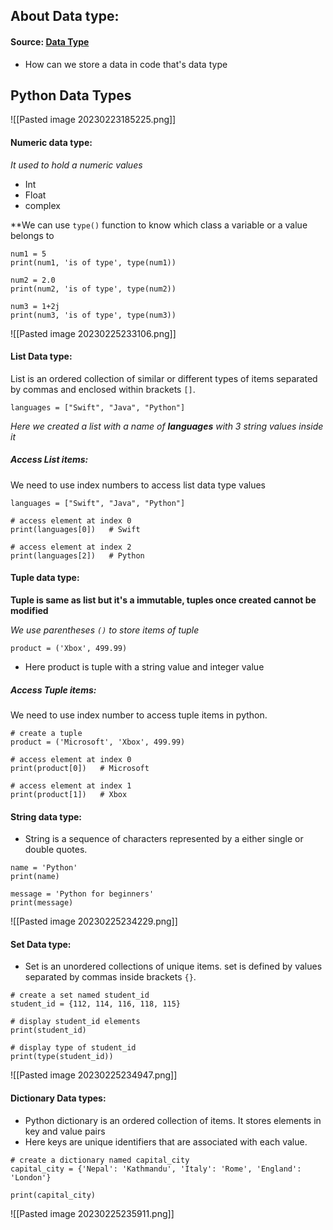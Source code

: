 ## About Data type:

#### Source: [Data Type](https://www.programiz.com/python-programming/variables-datatypes)

* How can we store a data in code that's data type

## Python Data Types

![[Pasted image 20230223185225.png]]

#### Numeric data type:
*It used to hold a numeric values*
* Int
* Float
* complex

**We can use `type()` function to know which class a variable or a value belongs to

```
num1 = 5
print(num1, 'is of type', type(num1))

num2 = 2.0
print(num2, 'is of type', type(num2))

num3 = 1+2j
print(num3, 'is of type', type(num3))
```

![[Pasted image 20230225233106.png]]

#### List Data type:

List is an ordered collection of similar or different types of items separated by commas and enclosed within brackets `[]`.

```
languages = ["Swift", "Java", "Python"]
```

*Here we created a list with a name of **languages** with 3 string values inside it*

##### Access List items:

We need to use index numbers to access list data type values

```
languages = ["Swift", "Java", "Python"]

# access element at index 0
print(languages[0])   # Swift

# access element at index 2
print(languages[2])   # Python
```


#### Tuple data type:

**Tuple is same as list but it's a immutable, tuples once created cannot be modified**

*We use parentheses `()` to store items of tuple*

```
product = ('Xbox', 499.99)
```

* Here product is tuple with a string value and integer value

##### Access Tuple items:

We need to use index number to access tuple items in python.

```
# create a tuple 
product = ('Microsoft', 'Xbox', 499.99)

# access element at index 0
print(product[0])   # Microsoft

# access element at index 1
print(product[1])   # Xbox
```


#### String data type:

* String is a sequence of characters represented by a either single or double quotes.

```
name = 'Python'
print(name)  

message = 'Python for beginners'
print(message)
```

![[Pasted image 20230225234229.png]]

#### Set Data type:

* Set is an unordered collections of unique items. set is defined by values separated by commas inside brackets `{}`.

```
# create a set named student_id
student_id = {112, 114, 116, 118, 115}

# display student_id elements
print(student_id)

# display type of student_id
print(type(student_id))
```

![[Pasted image 20230225234947.png]]


#### Dictionary Data types:

* Python dictionary is an ordered collection of items. It stores elements in key and value pairs
* Here keys are unique identifiers that are associated with each value.

```
# create a dictionary named capital_city
capital_city = {'Nepal': 'Kathmandu', 'Italy': 'Rome', 'England': 'London'}

print(capital_city)
```

![[Pasted image 20230225235911.png]]

